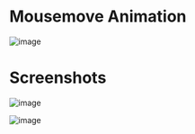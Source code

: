 # Mousemove Animation

![image](https://user-images.githubusercontent.com/72864817/170961576-1833a154-455c-45ee-84f4-02fe929fe54f.png)

# Screenshots

![image](https://user-images.githubusercontent.com/72864817/171652356-9cef135c-e97f-4873-9e6b-399d0cf40774.png)

![image](https://user-images.githubusercontent.com/72864817/171652472-06d70c55-9b4b-4712-8539-158e0cb3cca0.png)
